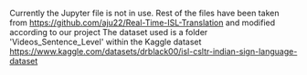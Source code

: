 Currently the Jupyter file is not in use.
Rest of the files have been taken from https://github.com/aju22/Real-Time-ISL-Translation and modified according to our project
The dataset used is a folder 'Videos_Sentence_Level' within the Kaggle dataset https://www.kaggle.com/datasets/drblack00/isl-csltr-indian-sign-language-dataset
